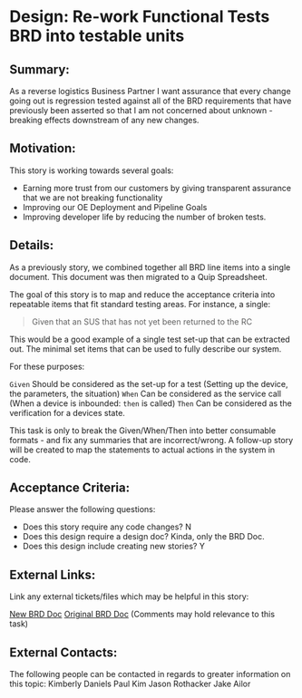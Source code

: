 
# Design: Re-work Functional Tests BRD into testable units
## Summary:
As a reverse logistics Business Partner I want assurance that every change going out is regression tested against all of the BRD requirements that have previously been asserted so that I am not concerned about unknown - breaking effects downstream of any new changes.

## Motivation:
This story is working towards several goals:
* Earning more trust from our customers by giving transparent assurance that we are not breaking functionality
* Improving our OE Deployment and Pipeline Goals
* Improving developer life by reducing the number of broken tests.

## Details:
As a previously story, we combined together all BRD line items into a single document. This document was then migrated to a Quip Spreadsheet.

The goal of this story is to map and reduce the acceptance criteria into repeatable items that fit standard testing areas. For instance, a single:

>Given that an SUS  that has not yet been returned to the RC

This would be a good example of a single test set-up that can be extracted out. The minimal set items that can be used to fully describe our system.

For these purposes:

`Given` Should be considered as the set-up for a test (Setting up the device, the parameters, the situation)
`When` Can be considered as the service call (When a device is inbounded: ` then ` is called)
`Then` Can be considered as the verification for a devices state.

This task is only to break the Given/When/Then into better consumable formats - and fix any summaries that are incorrect/wrong. A follow-up story will be created to map the statements to actual actions in the system in code.

## Acceptance Criteria:
Please answer the following questions:

* Does this story require any code changes? N
* Does this design require a design doc? Kinda, only the BRD Doc.
* Does this design include creating new stories? Y

## External Links:
Link any external tickets/files which may be helpful in this story:

[New BRD Doc](https://quip-amazon.com/3YH7AJhAvzkG/Functional-Test-BRD-Spreadsheet)
[Original BRD Doc](https://quip-amazon.com/pWmAApsaFDwe/Functional-Test-BRD) (Comments may hold relevance to this task)

## External Contacts:
The following people can be contacted in regards to greater information on this topic:
Kimberly Daniels
Paul Kim
Jason Rothacker
Jake Ailor

